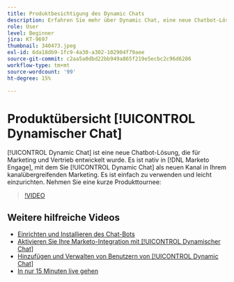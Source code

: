 ```yaml
---
title: Produktbesichtigung des Dynamic Chats
description: Erfahren Sie mehr über Dynamic Chat, eine neue Chatbot-Lösung, die von Adobe für Marketing und Vertrieb entwickelt wurde.
role: User
level: Beginner
jira: KT-9697
thumbnail: 340473.jpeg
exl-id: 6da18db9-1fc9-4a30-a302-102904f79aee
source-git-commit: c2aa5a0dbd22bb949a865f219e5ecbc2c96d6286
workflow-type: tm+mt
source-wordcount: '99'
ht-degree: 15%

---
```


# Produktübersicht [!UICONTROL Dynamischer Chat]

[!UICONTROL Dynamic Chat]  ist eine neue Chatbot-Lösung, die für Marketing und Vertrieb entwickelt wurde. Es ist nativ in [!DNL Marketo Engage], mit dem Sie [!UICONTROL Dynamic Chat]  als neuen Kanal in Ihrem kanalübergreifenden Marketing. Es ist einfach zu verwenden und leicht einzurichten. Nehmen Sie eine kurze Produkttournee:

>[!VIDEO](https://video.tv.adobe.com/v/340473/?quality=12&learn=on)

## Weitere hilfreiche Videos

* [Einrichten und Installieren des Chat-Bots](setup.md)
* [Aktivieren Sie Ihre Marketo-Integration mit [!UICONTROL Dynamischer Chat]](marketo-integration.md)
* [Hinzufügen und Verwalten von Benutzern von [!UICONTROL Dynamic Chat]](user-management.md)
* [In nur 15 Minuten live gehen](go-live-in-15-minutes.md)
